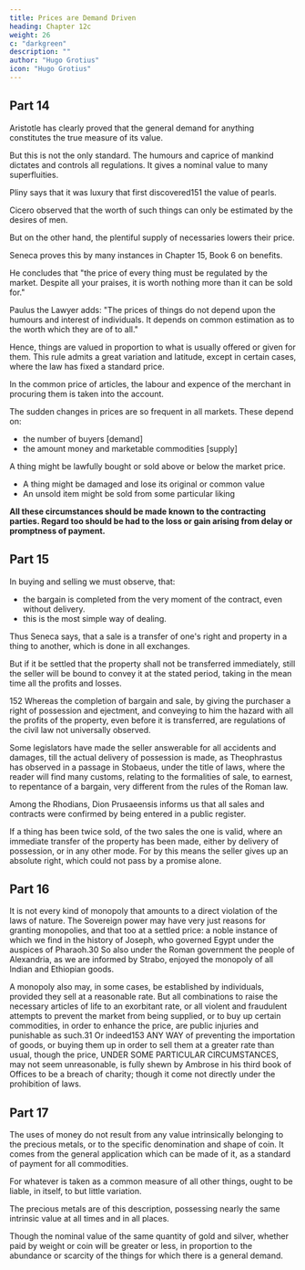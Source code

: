 ```yaml
---
title: Prices are Demand Driven
heading: Chapter 12c
weight: 26
c: "darkgreen"
description: ""
author: "Hugo Grotius"
icon: "Hugo Grotius"
---
```




## Part 14

Aristotle has clearly proved that the general demand for anything constitutes the true measure of its value. 

<!-- , which may be seen particularly from the practice prevailing among barbarous nations of exchanging one thing for another.  -->

But this is not the only standard. The humours and caprice of mankind dictates and controls all regulations. It gives a nominal value to many superfluities. 

Pliny says that it was luxury that first discovered151 the value of pearls. 

Cicero observed that the worth of such things can only be estimated by the desires of men.

But on the other hand, the plentiful supply of necessaries lowers their price. 


Seneca proves this by many instances in Chapter 15, Book 6 on benefits.

He concludes that "the price of every thing must be regulated by the market. Despite all your praises, it is worth nothing more than it can be sold for." 

Paulus the Lawyer adds: "The prices of things do not depend upon the humours and interest of individuals. It depends on common estimation as to the worth which they are of to all."

Hence, things are valued in proportion to what is usually offered or given for them. This rule admits a great variation and latitude, except in certain cases, where the law has fixed a standard price. 

In the common price of articles, the labour and expence of the merchant in procuring them is taken into the account. 

The sudden changes in prices are so frequent in all markets. These depend on:
- the number of buyers [demand]
- the amount money and marketable commodities [supply]
<!-- , whether they be plentiful or scarce. -->

<!-- There may indeed be casualties, owing to which  -->

A thing might be lawfully bought or sold above or below the market price. 
- A thing might be damaged and lose its original or common value
- An unsold item might be sold from some particular liking 
<!-- , or that, which otherwise would not have been disposed of, may be bought or sold or aversion.  -->

**All these circumstances should be made known to the contracting parties. Regard too should be had to the loss or gain arising from delay or promptness of payment.**

## Part 15

In buying and selling we must observe, that:
- the bargain is completed from the very moment of the contract, even without delivery. 
- this is the most simple way of dealing. 

Thus Seneca says, that a sale is a transfer of one's right and property in a thing to another, which is done in all exchanges. 

But if it be settled that the property shall not be transferred immediately, still the seller will be bound to convey it at the stated period, taking in the mean time all the profits and losses.

152 Whereas the completion of bargain and sale, by giving the purchaser a right of possession and ejectment, and conveying to him the hazard with all the profits of the property, even before it is transferred, are regulations of the civil law not universally observed. 

Some legislators have made the seller answerable for all accidents and damages, till the actual delivery of possession is made, as Theophrastus has observed in a passage in Stobaeus, under the title of laws, where the reader will find many customs, relating to the formalities of sale, to earnest, to repentance of a bargain, very different from the rules of the Roman law. 

Among the Rhodians, Dion Prusaeensis informs us that all sales and contracts were confirmed by being entered in a public register.

If a thing has been twice sold, of the two sales the one is valid, where an immediate transfer of the property has been made, either by delivery of possession, or in any other mode. For by this means the seller gives up an absolute right, which could not pass by a promise alone.

## Part 16

It is not every kind of monopoly that amounts to a direct violation of the laws of nature. The Sovereign power may have very just reasons for granting monopolies, and that too at a settled price: a noble instance of which we find in the history of Joseph, who governed Egypt under the auspices of Pharaoh.30 So also under the Roman government the people of Alexandria, as we are informed by Strabo, enjoyed the monopoly of all Indian and Ethiopian goods.

A monopoly also may, in some cases, be established by individuals, provided they sell at a reasonable rate. But all combinations to raise the necessary articles of life to an exorbitant rate, or all violent and fraudulent attempts to prevent the market from being supplied, or to buy up certain commodities, in order to enhance the price, are public injuries and punishable as such.31 Or indeed153 ANY WAY of preventing the importation of goods, or buying them up in order to sell them at a greater rate than usual, though the price, UNDER SOME PARTICULAR CIRCUMSTANCES, may not seem unreasonable, is fully shewn by Ambrose in his third book of Offices to be a breach of charity; though it come not directly under the prohibition of laws.


## Part 17

The uses of money do not result from any value intrinsically belonging to the precious metals, or to the specific denomination and shape of coin. It comes from the general application which can be made of it, as a standard of payment for all commodities. 

For whatever is taken as a common measure of all other things, ought to be liable, in itself, to but little variation. 

The precious metals are of this description, possessing nearly the same intrinsic value at all times and in all places. 

Though the nominal value of the same quantity of gold and silver, whether paid by weight or coin will be greater or less, in proportion to the abundance or scarcity of the things for which there is a general demand.


